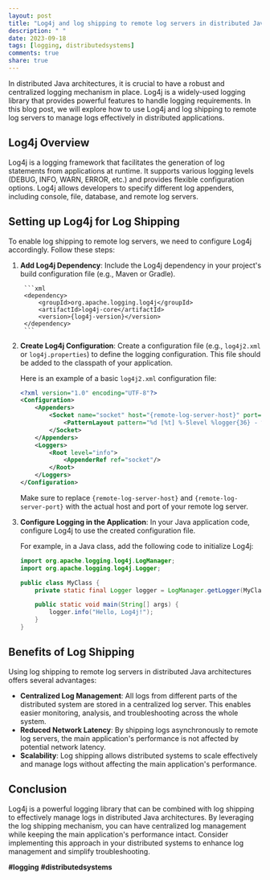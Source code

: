 ```yaml
---
layout: post
title: "Log4j and log shipping to remote log servers in distributed Java architectures"
description: " "
date: 2023-09-18
tags: [logging, distributedsystems]
comments: true
share: true
---
```


In distributed Java architectures, it is crucial to have a robust and centralized logging mechanism in place. Log4j is a widely-used logging library that provides powerful features to handle logging requirements. In this blog post, we will explore how to use Log4j and log shipping to remote log servers to manage logs effectively in distributed applications.

## Log4j Overview
Log4j is a logging framework that facilitates the generation of log statements from applications at runtime. It supports various logging levels (DEBUG, INFO, WARN, ERROR, etc.) and provides flexible configuration options. Log4j allows developers to specify different log appenders, including console, file, database, and remote log servers.

## Setting up Log4j for Log Shipping
To enable log shipping to remote log servers, we need to configure Log4j accordingly. Follow these steps:

1. **Add Log4j Dependency**: Include the Log4j dependency in your project's build configuration file (e.g., Maven or Gradle).

        ```xml
        <dependency>
            <groupId>org.apache.logging.log4j</groupId>
            <artifactId>log4j-core</artifactId>
            <version>{log4j-version}</version>
        </dependency>
        ```

2. **Create Log4j Configuration**: Create a configuration file (e.g., `log4j2.xml` or `log4j.properties`) to define the logging configuration. This file should be added to the classpath of your application.

    Here is an example of a basic `log4j2.xml` configuration file:

    ```xml
    <?xml version="1.0" encoding="UTF-8"?>
    <Configuration>
        <Appenders>
            <Socket name="socket" host="{remote-log-server-host}" port="{remote-log-server-port}">
                <PatternLayout pattern="%d [%t] %-5level %logger{36} - %msg%n"/>
            </Socket>
        </Appenders>
        <Loggers>
            <Root level="info">
                <AppenderRef ref="socket"/>
            </Root>
        </Loggers>
    </Configuration>
    ```

    Make sure to replace `{remote-log-server-host}` and `{remote-log-server-port}` with the actual host and port of your remote log server.

3. **Configure Logging in the Application**: In your Java application code, configure Log4j to use the created configuration file.

    For example, in a Java class, add the following code to initialize Log4j:

    ```java
    import org.apache.logging.log4j.LogManager;
    import org.apache.logging.log4j.Logger;

    public class MyClass {
        private static final Logger logger = LogManager.getLogger(MyClass.class);

        public static void main(String[] args) {
            logger.info("Hello, Log4j!");
        }
    }
    ```

## Benefits of Log Shipping
Using log shipping to remote log servers in distributed Java architectures offers several advantages:

- **Centralized Log Management**: All logs from different parts of the distributed system are stored in a centralized log server. This enables easier monitoring, analysis, and troubleshooting across the whole system.
- **Reduced Network Latency**: By shipping logs asynchronously to remote log servers, the main application's performance is not affected by potential network latency.
- **Scalability**: Log shipping allows distributed systems to scale effectively and manage logs without affecting the main application's performance.

## Conclusion
Log4j is a powerful logging library that can be combined with log shipping to effectively manage logs in distributed Java architectures. By leveraging the log shipping mechanism, you can have centralized log management while keeping the main application's performance intact. Consider implementing this approach in your distributed systems to enhance log management and simplify troubleshooting.

**#logging** **#distributedsystems**
